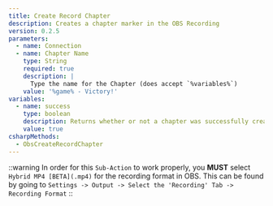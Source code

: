 ```yaml
---
title: Create Record Chapter
description: Creates a chapter marker in the OBS Recording
version: 0.2.5
parameters:
  - name: Connection
  - name: Chapter Name
    type: String
    required: true
    description: |
      Type the name for the Chapter (does accept `%variables%`)
    value: '%game% - Victory!'
variables:
  - name: success
    type: boolean
    description: Returns whether or not a chapter was successfully created
    value: true
csharpMethods:
  - ObsCreateRecordChapter
---
```

::warning
In order for this `Sub-Action` to work properly, you **MUST** select `Hybrid MP4 [BETA](.mp4)` for the recording format in OBS.  This can be found by going to `Settings -> Output -> Select the 'Recording' Tab -> Recording Format`
::